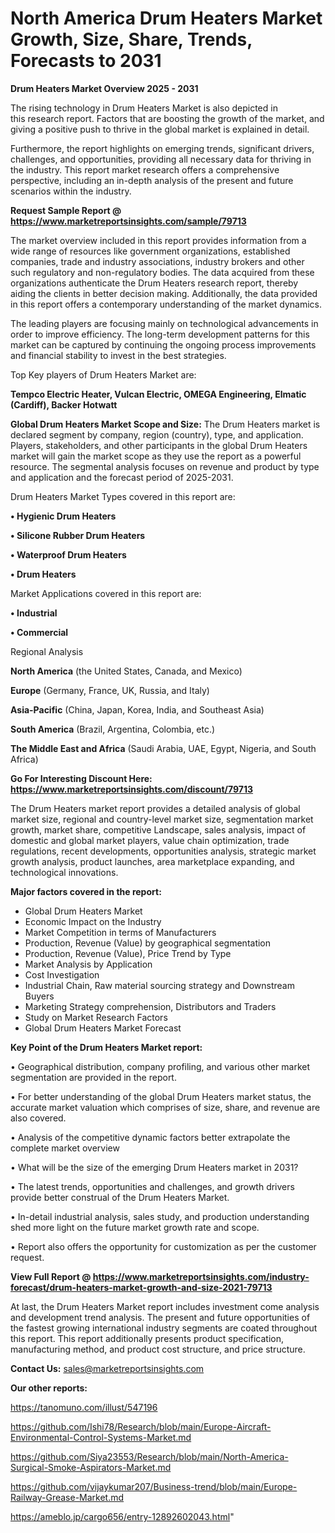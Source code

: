 # North America Drum Heaters Market Growth, Size, Share, Trends, Forecasts to 2031

<Strong> Drum Heaters Market Overview 2025 - 2031</strong>

The rising technology in Drum Heaters Market is also depicted in this research report. Factors that are boosting the growth of the market, and giving a positive push to thrive in the global market is explained in detail.

Furthermore, the report highlights on emerging trends, significant drivers, challenges, and opportunities, providing all necessary data for thriving in the industry. This report market research offers a comprehensive perspective, including an in-depth analysis of the present and future scenarios within the industry.

<strong>Request Sample Report @ <a href=https://www.marketreportsinsights.com/sample/79713>https://www.marketreportsinsights.com/sample/79713</a></strong>

The market overview included in this report provides information from a wide range of resources like government organizations, established companies, trade and industry associations, industry brokers and other such regulatory and non-regulatory bodies. The data acquired from these organizations authenticate the Drum Heaters research report, thereby aiding the clients in better decision making. Additionally, the data provided in this report offers a contemporary understanding of the market dynamics.

The leading players are focusing mainly on technological advancements in order to improve efficiency. The long-term development patterns for this market can be captured by continuing the ongoing process improvements and financial stability to invest in the best strategies.

Top Key players of Drum Heaters Market are:

<strong>Tempco Electric Heater, Vulcan Electric, OMEGA Engineering, Elmatic (Cardiff), Backer Hotwatt</strong>

<strong><b>Global Drum Heaters Market Scope and Size:</b></strong>
The Drum Heaters market is declared segment by company, region (country), type, and application. Players, stakeholders, and other participants in the global Drum Heaters market will gain the market scope as they use the report as a powerful resource. The segmental analysis focuses on revenue and product by type and application and the forecast period of 2025-2031.

Drum Heaters Market Types covered in this report are:

<strong>• Hygienic Drum Heaters

• Silicone Rubber Drum Heaters

• Waterproof Drum Heaters

• Drum Heaters</strong>

Market Applications covered in this report are:

<strong>• Industrial

• Commercial</strong> 

Regional Analysis

<strong>North America</strong> (the United States, Canada, and Mexico)

<strong>Europe</strong> (Germany, France, UK, Russia, and Italy)

<strong>Asia-Pacific</strong> (China, Japan, Korea, India, and Southeast Asia)

<strong>South America</strong> (Brazil, Argentina, Colombia, etc.)

<strong>The Middle East and Africa</strong> (Saudi Arabia, UAE, Egypt, Nigeria, and South Africa)

<strong>Go For Interesting Discount Here: <a href=https://www.marketreportsinsights.com/discount/79713>https://www.marketreportsinsights.com/discount/79713</a></strong>

The Drum Heaters market report provides a detailed analysis of global market size, regional and country-level market size, segmentation market growth, market share, competitive Landscape, sales analysis, impact of domestic and global market players, value chain optimization, trade regulations, recent developments, opportunities analysis, strategic market growth analysis, product launches, area marketplace expanding, and technological innovations.

<strong><b>Major factors covered in the report:</b></strong>
<ul>
  <li>Global Drum Heaters Market </li>
  <li>Economic Impact on the Industry</li>
  <li>Market Competition in terms of Manufacturers</li>
  <li>Production, Revenue (Value) by geographical segmentation</li>
  <li>Production, Revenue (Value), Price Trend by Type</li>
  <li>Market Analysis by Application</li>
  <li>Cost Investigation</li>
  <li>Industrial Chain, Raw material sourcing strategy and Downstream Buyers</li>
  <li>Marketing Strategy comprehension, Distributors and Traders</li>
  <li>Study on Market Research Factors</li>
  <li>Global Drum Heaters Market Forecast</li>
</ul>

<strong><b>Key Point of the Drum Heaters Market report:</b></strong>

• Geographical distribution, company profiling, and various other market segmentation are provided in the report.

• For better understanding of the global Drum Heaters market status, the accurate market valuation which comprises of size, share, and revenue are also covered.

• Analysis of the competitive dynamic factors better extrapolate the complete market overview

• What will be the size of the emerging Drum Heaters market in 2031?

• The latest trends, opportunities and challenges, and growth drivers provide better construal of the Drum Heaters Market.

• In-detail industrial analysis, sales study, and production understanding shed more light on the future market growth rate and scope.

• Report also offers the opportunity for customization as per the customer request.

<strong><b>View Full Report @ <a href=https://www.marketreportsinsights.com/industry-forecast/drum-heaters-market-growth-and-size-2021-79713>https://www.marketreportsinsights.com/industry-forecast/drum-heaters-market-growth-and-size-2021-79713</a></b></strong>


At last, the Drum Heaters Market report includes investment come analysis and development trend analysis. The present and future opportunities of the fastest growing international industry segments are coated throughout this report. This report additionally presents product specification, manufacturing method, and product cost structure, and price structure.

<strong>Contact Us:</strong>
sales@marketreportsinsights.com

<strong>Our other reports:</strong>

<a href=https://tanomuno.com/illust/547196>https://tanomuno.com/illust/547196</a>

<a href=https://github.com/Ishi78/Research/blob/main/Europe-Aircraft-Environmental-Control-Systems-Market.md>https://github.com/Ishi78/Research/blob/main/Europe-Aircraft-Environmental-Control-Systems-Market.md</a>

<a href=https://github.com/Siya23553/Research/blob/main/North-America-Surgical-Smoke-Aspirators-Market.md>https://github.com/Siya23553/Research/blob/main/North-America-Surgical-Smoke-Aspirators-Market.md</a>

<a href=https://github.com/vijaykumar207/Business-trend/blob/main/Europe-Railway-Grease-Market.md>https://github.com/vijaykumar207/Business-trend/blob/main/Europe-Railway-Grease-Market.md</a>

<a href=https://ameblo.jp/cargo656/entry-12892602043.html>https://ameblo.jp/cargo656/entry-12892602043.html</a>"
